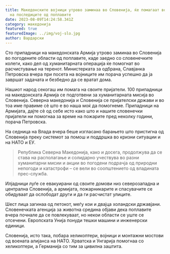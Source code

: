 ```yaml
---
title: Македонските војници утрово заминаа во Словенија, ќе помагаат во санирање
  на последиците од поплавите
date: 2023-08-09T14:24:58.341Z
category: македонија
featured: true
featuredImage: ../img/voj-slo.jpg
author: Вардарски
---
```



Сто припадници на македонската Армија утрово заминаа во Словенија во погодените области од поплавите, каде заедно со словенечките колеги, како дел од хуманитарната операција ќе помогнат во расчистување на теренот. Министерката за одбрана, Славјанка Петровска вчера при посета на војниците им порача успешно да ја завршат задачата и безбедно да се вратат дома.





Нашиот народ секогаш им помага на своите пријатели. 100 припадници на македонската Армија се подготвени за хуманитарната мисија во Словенија. Северна македонија и Словенија се пријателски држави и во тоа име правиме сè што е во наша моќ да помогнеме. Припадници на Армијата, дајте сè од себе исто како што и нашите словенечки пријатели ни помогнаа за време на пожарите пред неколку години, порача Петровска.

<!--EndFragment--><!--StartFragment-->

На седница на Влада вчера беше изгласано барањето што пристигна од Словенија преку системот за помош и поддршка во кризни ситуации и на НАТО и ЕУ.

> Република Северна Македонија, како и досега, продолжува да се става на располагање и солидарно учествува во разни хуманитарни мисии и акции во погодени подрачја од природни непогоди и катастрофи – се вели во соопштението од владината прес-служба.

<!--StartFragment-->

Илјадници луѓе се евакуирани од своите домови низ северозападна и централна Словенија, а армијата, пожарникарите и спасувачите се обидуваат да ослободат други и да ги расчистат улиците.

Шест лица загинаа од петокот, меѓу кои и двајца холандски државјани. Словенечката агенција за животна средина објави дека поплавите вчера почнале да се повлекуваат, но некои области се уште се отсечени. Европската Унија понуди тешки машини и инженерски единици.

Словенија, исто така, побара хеликоптери, војници и монтажни мостови од воената алијанса на НАТО. Хрватска и Унгарија помогнаа со хеликоптери, а Германија со тим за цивилна заштита.

<!--EndFragment-->